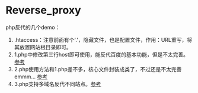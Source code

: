 # Reverse_proxy
php反代的几个demo：
1. .htaccess：注意前面有个'.'，隐藏文件，也是配置文件，作用：URL重写，将其放置网站根目录即可。
2. 1.php中修改第三行host即可使用，能反代百度的基本功能，但是不太完善。[参考](https://whj.site/back-end/ru-he-yongphp-shi-xian-fan-xiang-dai-li/)
3. 2.php使用方法和1.php差不多，核心文件封装成类了，不过还是不太完善emmm... [参考](https://www.jb51.net/article/53792.htm)
4. 3.php支持多域名反代不同站点。[参考](http://jitao123.com/160.html)
